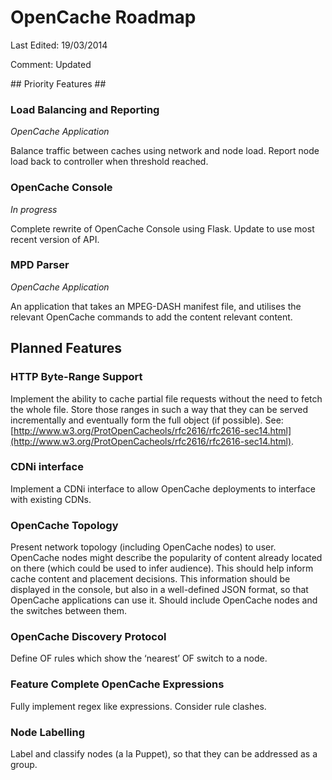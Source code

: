 # OpenCache Roadmap #

Last Edited: 19/03/2014

Comment: Updated

## Priority Features ##

### Load Balancing and Reporting ###
_OpenCache Application_

Balance traffic between caches using network and node load. Report node load back to controller when threshold reached.

### OpenCache Console ###
_In progress_

Complete rewrite of OpenCache Console using Flask. Update to use most recent version of API. 

### MPD Parser ###
_OpenCache Application_

An application that takes an MPEG-DASH manifest file, and utilises the relevant OpenCache commands to add the content relevant content.

## Planned Features ##

### HTTP Byte-Range Support ###
Implement the ability to cache partial file requests without the need to fetch the whole file. Store those ranges in such a way that they can be served incrementally and eventually form the full object (if possible). See: [http://www.w3.org/ProtOpenCacheols/rfc2616/rfc2616-sec14.html](http://www.w3.org/ProtOpenCacheols/rfc2616/rfc2616-sec14.html).

### CDNi interface ###
Implement a CDNi interface to allow OpenCache deployments to interface with existing CDNs.

### OpenCache Topology ###
Present network topology (including OpenCache nodes) to user. OpenCache nodes might describe the popularity of content already located on there (which could be used to infer audience). This should help inform cache content and placement decisions. This information should be displayed in the console, but also in a well-defined JSON format, so that OpenCache applications can use it. Should include OpenCache nodes and the switches between them.

### OpenCache Discovery Protocol ###
Define OF rules which show the ‘nearest’ OF switch to a node.

### Feature Complete OpenCache Expressions ###
Fully implement regex like expressions. Consider rule clashes.

### Node Labelling ###

Label and classify nodes (a la Puppet), so that they can be addressed as a group.